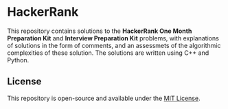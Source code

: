 # HackerRank 

This repository contains solutions to the **HackerRank One Month Preparation Kit** and **Interview Preparation Kit** problems, with explanations of solutions in the form of comments, and an assessmets of the algorithmic complexities of these solution. The solutions are written using C++ and Python.

## License
This repository is open-source and available under the [MIT License](https://opensource.org/licenses/MIT).

